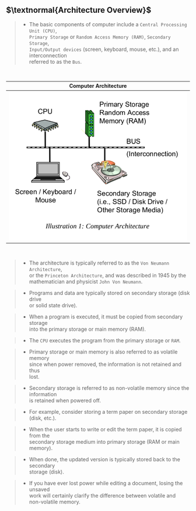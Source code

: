 ## $\textnormal{Architecture Overview}$

> - The basic components of computer include a `Central Processing Unit (CPU)`, <br />
    `Primary Storage` or `Random Access Memory (RAM)`, `Secondary Storage`, <br />
    `Input/Output devices` (screen, keyboard, mouse, etc.), and an interconnection <br />
    referred to as the `Bus`.

<br />

| Computer Architecture |
| ------------------------------------- |
| ![Illustration 1](./images/01-basic-diagram-of-computer-architecture.png) |

<br />

> - The architecture is typically referred to as the `Von Neumann Architecture`, <br />
    or the `Princeton Architecture`, and was described in 1945 by the <br />
    mathematician and physicist `John Von Neumann`.

> - Programs and data are typically stored on secondary storage (disk drive <br />
    or solid state drive).

> - When a program is executed, it must be copied from secondary storage <br />
    into the primary storage or main memory (RAM).

> - The `CPU` executes the program from the primary storage or `RAM`.

> - Primary storage or main memory is also referred to as volatile memory <br />
    since when power removed, the information is not retained and thus <br />
    lost.

> - Secondary storage is referred to as non-volatile memory since the information <br />
    is retained when powered off.

> - For example, consider storing a term paper on secondary storage (disk, etc.).

> - When the user starts to write or edit the term paper, it is copied from the <br />
    secondary storage medium into primary storage (RAM or main memory).

> - When done, the updated version is typically stored back to the secondary <br />
    storage (disk).

> - If you have ever lost power while editing a document, losing the unsaved <br />
    work will certainly clarify the difference between volatile and <br />
    non-volatile memory.
